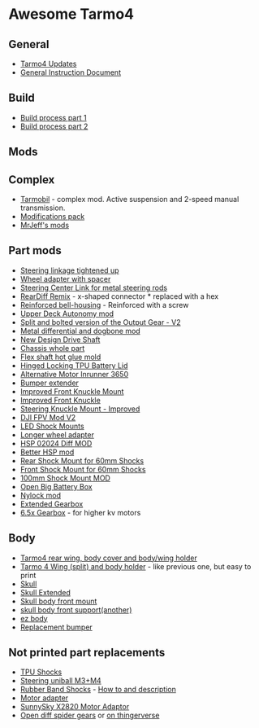 # Awesome Tarmo4

## General

* [Tarmo4 Updates](https://www.reddit.com/r/EngineeringNS/comments/fxlblu/tarmo4_updates/)  
* [General Instruction Document](https://docs.google.com/document/d/1hfrpDU1DQm6QKrioJsxxcMdq8ormYTlwAHaiswDuSHI/edit)  

## Build

* [Build process part 1](https://www.reddit.com/r/EngineeringNS/comments/ic0wqk/build_process/)  
* [Build process part 2](https://www.reddit.com/r/EngineeringNS/comments/icp0j9/build_process_part_2/)  

## Mods

## Complex

* [Tarmobil](https://github.com/jano305/tarmobil) - complex mod. Active suspension and 2-speed manual transmission.  
* [Modifications pack](https://www.thingiverse.com/thing:4306573)  
* [MrJeff's mods](https://www.thingiverse.com/mrjeff/collections/tarmo4)

## Part mods

* [Steering linkage tightened up](https://www.thingiverse.com/thing:4423157)  
* [Wheel adapter with spacer](https://www.thingiverse.com/thing:4712918)  
* [Steering Center Link for metal steering rods](https://www.thingiverse.com/thing:4712939)  
* [RearDiff Remix](https://www.thingiverse.com/thing:4584144) - x-shaped connector * replaced with a hex  
* [Reinforced bell-housing](https://www.thingiverse.com/thing:4444108) - Reinforced with a screw  
* [Upper Deck Autonomy mod](https://www.thingiverse.com/thing:4587915)  
* [Split and bolted version of the Output Gear - V2](https://www.thingiverse.com/thing:4557557)  
* [Metal differential and dogbone mod](https://www.reddit.com/r/EngineeringNS/comments/ik7nux/tarmo4_metal_differential_and_dogbone_mod/)  
* [New Design Drive Shaft](https://www.thingiverse.com/thing:4584173)  
* [Chassis whole part](https://www.thingiverse.com/thing:4441061)
* [Flex shaft hot glue mold](https://www.thingiverse.com/thing:4334044)
* [Hinged Locking TPU Battery Lid](https://www.thingiverse.com/thing:4375122)
* [Alternative Motor Inrunner 3650](https://www.thingiverse.com/thing:4352667)
* [Bumper extender](https://www.thingiverse.com/thing:4434465)
* [Improved Front Knuckle Mount](https://www.thingiverse.com/thing:4483614)
* [Improved Front Knuckle](https://www.thingiverse.com/thing:4483631)
* [Steering Knuckle Mount - Improved](https://www.thingiverse.com/thing:4534256)
* [DJI FPV Mod V2](https://www.thingiverse.com/thing:4507734)
* [LED Shock Mounts](https://www.thingiverse.com/thing:4518041)
* [Longer wheel adapter](https://www.thingiverse.com/thing:4538811)
* [HSP 02024 Diff MOD](https://www.reddit.com/r/EngineeringNS/comments/hy89r4/hsp_02024_diff_mod/)
* [Better HSP mod](https://www.thingiverse.com/thing:4840527)
* [Rear Shock Mount for 60mm Shocks](https://www.thingiverse.com/thing:4483349)
* [Front Shock Mount for 60mm Shocks](https://www.thingiverse.com/thing:4483339)
* [100mm Shock Mount MOD](https://www.thingiverse.com/thing:4561328)
* [Open Big Battery Box](https://www.thingiverse.com/thing:4561311)
* [Nylock mod](https://www.thingiverse.com/thing:4576832)
* [Extended Gearbox](https://www.thingiverse.com/thing:4581117)
* [6.5x Gearbox](https://www.thingiverse.com/thing:4581261) - for higher kv motors

## Body

* [Tarmo4 rear wing, body cover and body/wing holder](https://www.thingiverse.com/thing:4413934)  
* [Tarmo 4 Wing (split) and body holder](https://www.thingiverse.com/thing:4514831) - like previous one, but easy to print  
* [Skull](https://www.youmagine.com/designs/tarmo4-skull)
* [Skull Extended](https://www.youmagine.com/designs/tarmo4-skull-extended)
* [Skull body front mount](https://www.thingiverse.com/thing:4445668)
* [skull body front support(another)](https://www.thingiverse.com/thing:4552794)
* [ez body](https://www.thingiverse.com/thing:4608257)
* [Replacement bumper](https://www.thingiverse.com/thing:4537663)

## Not printed part replacements

* [TPU Shocks](https://cad.onshape.com/documents/f930945ce5c4b57ebf1dfbc4/w/5352ffa0514812d148ed8853/e/38295ad25ea7549abc3629cb)  
* [Steering uniball M3+M4](https://grabcad.com/library/steering-uniball-m3-m4-suitable-for-tarmo4-1)  
* [Rubber Band Shocks](https://www.thingiverse.com/thing:4614088) - [How to and description](https://www.reddit.com/r/EngineeringNS/comments/j4y7pa/rubber_band_shocks_for_tarmo4/)  
* [Motor adapter](https://www.thingiverse.com/thing:4379574)  
* [SunnySky X2820 Motor Adaptor](https://www.thingiverse.com/thing:4483373)
* [Open diff spider gears](https://www.youmagine.com/designs/tarmo4-open-diff-spider-gears-with-axle-options) or [on thingerverse](https://www.thingiverse.com/thing:4422947)
